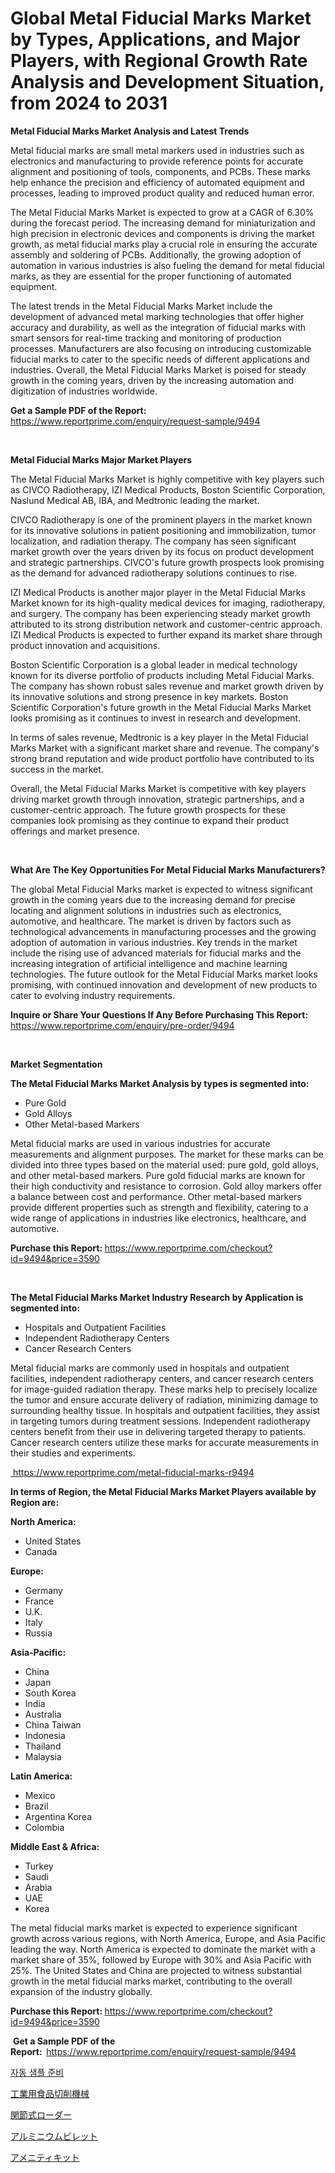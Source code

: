 <p><h1>Global Metal Fiducial Marks Market by Types, Applications, and Major Players, with Regional Growth Rate Analysis and Development Situation, from 2024 to 2031</h1></p><p><strong>Metal Fiducial Marks Market Analysis and Latest Trends</strong></p>
<p><p>Metal fiducial marks are small metal markers used in industries such as electronics and manufacturing to provide reference points for accurate alignment and positioning of tools, components, and PCBs. These marks help enhance the precision and efficiency of automated equipment and processes, leading to improved product quality and reduced human error.</p><p>The Metal Fiducial Marks Market is expected to grow at a CAGR of 6.30% during the forecast period. The increasing demand for miniaturization and high precision in electronic devices and components is driving the market growth, as metal fiducial marks play a crucial role in ensuring the accurate assembly and soldering of PCBs. Additionally, the growing adoption of automation in various industries is also fueling the demand for metal fiducial marks, as they are essential for the proper functioning of automated equipment.</p><p>The latest trends in the Metal Fiducial Marks Market include the development of advanced metal marking technologies that offer higher accuracy and durability, as well as the integration of fiducial marks with smart sensors for real-time tracking and monitoring of production processes. Manufacturers are also focusing on introducing customizable fiducial marks to cater to the specific needs of different applications and industries. Overall, the Metal Fiducial Marks Market is poised for steady growth in the coming years, driven by the increasing automation and digitization of industries worldwide.</p></p>
<p><strong>Get a Sample PDF of the Report:&nbsp;</strong> <a href="https://www.reportprime.com/enquiry/request-sample/9494">https://www.reportprime.com/enquiry/request-sample/9494</a></p>
<p>&nbsp;</p>
<p><strong>Metal Fiducial Marks Major Market Players</strong></p>
<p><p>The Metal Fiducial Marks Market is highly competitive with key players such as CIVCO Radiotherapy, IZI Medical Products, Boston Scientific Corporation, Naslund Medical AB, IBA, and Medtronic leading the market.</p><p>CIVCO Radiotherapy is one of the prominent players in the market known for its innovative solutions in patient positioning and immobilization, tumor localization, and radiation therapy. The company has seen significant market growth over the years driven by its focus on product development and strategic partnerships. CIVCO's future growth prospects look promising as the demand for advanced radiotherapy solutions continues to rise.</p><p>IZI Medical Products is another major player in the Metal Fiducial Marks Market known for its high-quality medical devices for imaging, radiotherapy, and surgery. The company has been experiencing steady market growth attributed to its strong distribution network and customer-centric approach. IZI Medical Products is expected to further expand its market share through product innovation and acquisitions.</p><p>Boston Scientific Corporation is a global leader in medical technology known for its diverse portfolio of products including Metal Fiducial Marks. The company has shown robust sales revenue and market growth driven by its innovative solutions and strong presence in key markets. Boston Scientific Corporation's future growth in the Metal Fiducial Marks Market looks promising as it continues to invest in research and development.</p><p>In terms of sales revenue, Medtronic is a key player in the Metal Fiducial Marks Market with a significant market share and revenue. The company's strong brand reputation and wide product portfolio have contributed to its success in the market.</p><p>Overall, the Metal Fiducial Marks Market is competitive with key players driving market growth through innovation, strategic partnerships, and a customer-centric approach. The future growth prospects for these companies look promising as they continue to expand their product offerings and market presence.</p></p>
<p>&nbsp;</p>
<p><strong>What Are The Key Opportunities For Metal Fiducial Marks Manufacturers?</strong></p>
<p><p>The global Metal Fiducial Marks market is expected to witness significant growth in the coming years due to the increasing demand for precise locating and alignment solutions in industries such as electronics, automotive, and healthcare. The market is driven by factors such as technological advancements in manufacturing processes and the growing adoption of automation in various industries. Key trends in the market include the rising use of advanced materials for fiducial marks and the increasing integration of artificial intelligence and machine learning technologies. The future outlook for the Metal Fiducial Marks market looks promising, with continued innovation and development of new products to cater to evolving industry requirements.</p></p>
<p><strong>Inquire or Share Your Questions If Any Before Purchasing This Report:</strong> <a href="https://www.reportprime.com/enquiry/pre-order/9494">https://www.reportprime.com/enquiry/pre-order/9494</a></p>
<p>&nbsp;</p>
<p><strong>Market Segmentation</strong></p>
<p><strong>The Metal Fiducial Marks Market Analysis by types is segmented into:</strong></p>
<p><ul><li>Pure Gold</li><li>Gold Alloys</li><li>Other Metal-based Markers</li></ul></p>
<p><p>Metal fiducial marks are used in various industries for accurate measurements and alignment purposes. The market for these marks can be divided into three types based on the material used: pure gold, gold alloys, and other metal-based markers. Pure gold fiducial marks are known for their high conductivity and resistance to corrosion. Gold alloy markers offer a balance between cost and performance. Other metal-based markers provide different properties such as strength and flexibility, catering to a wide range of applications in industries like electronics, healthcare, and automotive.</p></p>
<p><strong>Purchase this Report:&nbsp;</strong><a href="https://www.reportprime.com/checkout?id=9494&price=3590">https://www.reportprime.com/checkout?id=9494&price=3590</a></p>
<p>&nbsp;</p>
<p><strong>The Metal Fiducial Marks Market Industry Research by Application is segmented into:</strong></p>
<p><ul><li>Hospitals and Outpatient Facilities</li><li>Independent Radiotherapy Centers</li><li>Cancer Research Centers</li></ul></p>
<p><p>Metal fiducial marks are commonly used in hospitals and outpatient facilities, independent radiotherapy centers, and cancer research centers for image-guided radiation therapy. These marks help to precisely localize the tumor and ensure accurate delivery of radiation, minimizing damage to surrounding healthy tissue. In hospitals and outpatient facilities, they assist in targeting tumors during treatment sessions. Independent radiotherapy centers benefit from their use in delivering targeted therapy to patients. Cancer research centers utilize these marks for accurate measurements in their studies and experiments.</p></p>
<p><a href="https://www.reportprime.com/metal-fiducial-marks-r9494">&nbsp;https://www.reportprime.com/metal-fiducial-marks-r9494</a></p>
<p><strong>In terms of Region, the Metal Fiducial Marks Market Players available by Region are:</strong></p>
<p>
    <p> <strong> North America: </strong>
        <ul>
            <li>United States</li>
            <li>Canada</li>
        </ul>
        </p> 
    <p> <strong> Europe: </strong>
        <ul>
            <li>Germany</li>
            <li>France</li>
            <li>U.K.</li>
            <li>Italy</li>
            <li>Russia</li>
        </ul>
        </p> 
    <p> <strong> Asia-Pacific: </strong>
        <ul>
            <li>China</li>
            <li>Japan</li>
            <li>South Korea</li>
            <li>India</li>
            <li>Australia</li>
            <li>China Taiwan</li>
            <li>Indonesia</li>
            <li>Thailand</li>
            <li>Malaysia</li>
        </ul>
        </p> 
    <p> <strong> Latin America: </strong>
        <ul>
            <li>Mexico</li>
            <li>Brazil</li>
            <li>Argentina Korea</li>
            <li>Colombia</li>
        </ul>
        </p> 
    <p> <strong> Middle East & Africa: </strong>
        <ul>
            <li>Turkey</li>
            <li>Saudi</li>
            <li>Arabia</li>
            <li>UAE</li>
            <li>Korea</li>
        </ul>
    </p>
    </p>
<p><p>The metal fiducial marks market is expected to experience significant growth across various regions, with North America, Europe, and Asia Pacific leading the way. North America is expected to dominate the market with a market share of 35%, followed by Europe with 30% and Asia Pacific with 25%. The United States and China are projected to witness substantial growth in the metal fiducial marks market, contributing to the overall expansion of the industry globally.</p></p>
<p><strong>Purchase this Report: </strong><a href="https://www.reportprime.com/checkout?id=9494&price=3590">https://www.reportprime.com/checkout?id=9494&price=3590</a></p>
<p>&nbsp;<strong>Get a Sample PDF of the Report:&nbsp;&nbsp;</strong><a href="https://www.reportprime.com/enquiry/request-sample/9494">https://www.reportprime.com/enquiry/request-sample/9494</a></p>
<p><strong></strong></p>
<p><p><a href="https://medium.com/@guyeichert86/%EC%9E%90%EB%8F%99-%EC%83%98%ED%94%8C-%EC%A4%80%EB%B9%84-%EC%8B%9C%EC%9E%A5-%EB%B6%84%EC%84%9D-%EA%B7%B8%EC%9D%98-cagr-%EC%8B%9C%EC%9E%A5-%EC%84%B8%EB%B6%84%ED%99%94-%EB%B0%8F-%EC%84%B8%EA%B3%84-%EC%82%B0%EC%97%85-%EA%B0%9C%EC%9A%94-88ed1aeceef7">자동 샘플 준비</a></p><p><a href="https://github.com/reliezer65/Market-Research-Report-List-1/blob/main/834730378531.md">工業用食品切削機械</a></p><p><a href="https://medium.com/@tigerprawn1996/%E3%82%A2%E3%83%BC%E3%83%86%E3%82%A3%E3%82%AD%E3%83%A5%E3%83%AC%E3%83%BC%E3%83%88%E3%83%AD%E3%83%BC%E3%83%80%E3%83%BC%E3%82%BA%E5%B8%82%E5%A0%B4%E3%81%AF-%E5%B8%82%E5%A0%B4%E3%82%B7%E3%82%A7%E3%82%A2-%E5%B8%82%E5%A0%B4%E3%83%88%E3%83%AC%E3%83%B3%E3%83%89-%E5%B8%82%E5%A0%B4%E6%88%90%E9%95%B7%E3%81%AB%E9%96%A2%E3%81%99%E3%82%8B%E6%83%85%E5%A0%B1%E3%82%92%E6%8F%90%E4%BE%9B%E3%81%97%E3%81%A6%E3%81%84%E3%81%BE%E3%81%99-9498e5c99eff">関節式ローダー</a></p><p><a href="https://medium.com/@elmorunolfsson2023/%E3%82%A2%E3%83%AB%E3%83%9F%E3%83%8B%E3%82%A6%E3%83%A0%E3%83%93%E3%83%AC%E3%83%83%E3%83%88%E5%B8%82%E5%A0%B4-%E7%AB%B6%E4%BA%89%E5%88%86%E6%9E%90-%E5%B8%82%E5%A0%B4%E5%8B%95%E5%90%91-2031%E5%B9%B4%E3%81%BE%E3%81%A7%E3%81%AE%E4%BA%88%E6%B8%AC-71398090bc47">アルミニウムビレット</a></p><p><a href="https://github.com/RodHoppe07/Market-Research-Report-List-1/blob/main/941181778530.md">アメニティキット</a></p></p>
